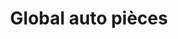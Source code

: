 ---
title: "Global auto pièces"
url: /gonfreville-lorcher/global-auto-pieces/
shop: pièces de voitures
---